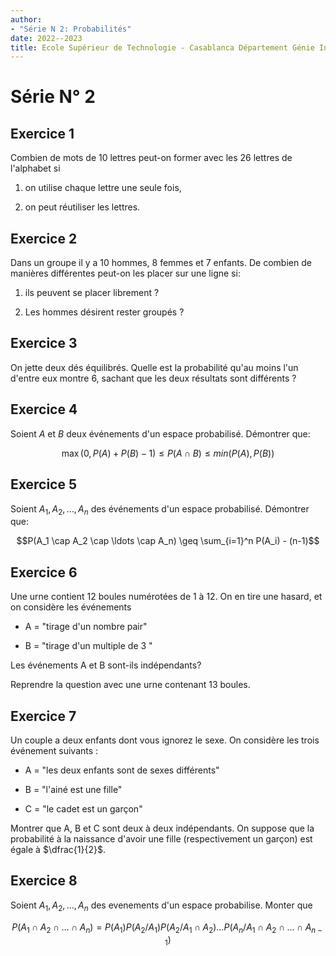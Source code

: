 ```yaml
---
author:
- "Série N 2: Probabilités"
date: 2022--2023
title: Ecole Supérieur de Technologie - Casablanca Département Génie Informatique
---
```


# Série N° 2

## Exercice 1 

Combien de mots de 10 lettres peut-on former avec les 26 lettres de
l'alphabet si

1.  on utilise chaque lettre une seule fois,

2.  on peut réutiliser les lettres.

## Exercice 2 

Dans un groupe il y a 10 hommes, 8 femmes et 7 enfants. De combien de
manières différentes peut-on les placer sur une ligne si:

1.  ils peuvent se placer librement ?

2.  Les hommes désirent rester groupés ?

## Exercice 3 

On jette deux dés équilibrés. Quelle est la probabilité qu'au moins l'un
d'entre eux montre 6, sachant que les deux résultats sont différents ?

## Exercice 4 

Soient $A$ et $B$ deux événements d'un espace probabilisé. Démontrer
que:

$$
\max(0, P(A) + P(B) - 1) \leq P(A\cap B) \leq min(P(A), P(B))
$$

## Exercice 5 

Soient $A_1, A_2, \ldots, A_n$ des événements d'un espace probabilisé.
Démontrer que:

$$P(A_1 \cap A_2 \cap \ldots \cap A_n) \geq \sum_{i=1}^n P(A_i) - (n-1)$$

## Exercice 6 

Une urne contient 12 boules numérotées de 1 à 12. On en tire une hasard,
et on considère les événements

-   A = \"tirage d'un nombre pair\"

-   B = \"tirage d'un multiple de 3 \"

Les événements A et B sont-ils indépendants?

Reprendre la question avec une urne contenant 13 boules.

## Exercice 7 

Un couple a deux enfants dont vous ignorez le sexe. On considère les
trois événement suivants :

-   A = \"les deux enfants sont de sexes différents\"

-   B = \"l'ainé est une fille\"

-   C = \"le cadet est un garçon\"

Montrer que A, B et C sont deux à deux indépendants. On suppose que la
probabilité à la naissance d'avoir une fille (respectivement un garçon)
est égale à $\dfrac{1}{2}$.

## Exercice 8 

Soient $A_1, A_2, \ldots, A_n$ des evenements d'un espace probabilise.
Monter que

$$P(A_1 \cap A_2 \cap \ldots \cap A_n) = P(A_1)P(A_2/A_1) P(A_2/A_1\cap A_2)\ldots P(A_n/ A_1 \cap A_2 \cap \ldots \cap A_{n-1})$$

